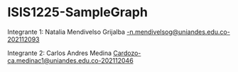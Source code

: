 # ISIS1225-SampleGraph


Integrante 1: Natalia Mendivelso Grijalba -n.mendivelsog@uniandes.edu.co-202112093

Integrante 2: Carlos Andres Medina Cardozo-ca.medinac1@uniandes.edu.co-202112046
